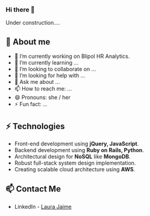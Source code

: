 ### Hi there 👋
Under construction....

## 🧐 About me
- 🔭 I’m currently working on Blipol HR Analytics.
- 🌱 I’m currently learning ...
- 👯 I’m looking to collaborate on ...
- 🤔 I’m looking for help with ...
- 💬 Ask me about ...
- 📫 How to reach me: ...
- 😄 Pronouns: she / her
- ⚡ Fun fact: ...

## ⚡ Technologies
- Front-end development using **jQuery, JavaScript**.
- Backend development using **Ruby on Rails, Python**.
- Architectural design for **NoSQL** like **MongoDB**.
- Robust full-stack system design implementation.
- Creating scalable cloud architecture using **AWS**.

## 📫 Contact Me
- LinkedIn - [Laura Jaime](https://www.linkedin.com/in/laura-jaime/)
